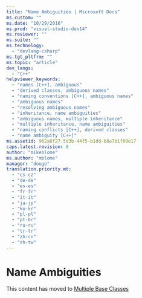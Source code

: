 ```yaml
---
title: "Name Ambiguities | Microsoft Docs"
ms.custom: ""
ms.date: "10/29/2016"
ms.prod: "visual-studio-dev14"
ms.reviewer: ""
ms.suite: ""
ms.technology: 
  - "devlang-csharp"
ms.tgt_pltfrm: ""
ms.topic: "article"
dev_langs: 
  - "C++"
helpviewer_keywords: 
  - "names [C++], ambiguous"
  - "derived classes, ambiguous names"
  - "naming conventions [C++], ambiguous names"
  - "ambiguous names"
  - "resolving ambiguous names"
  - "inheritance, name ambiguities"
  - "ambiguous names, multiple inheritance"
  - "multiple inheritance, name ambiguities"
  - "naming conflicts [C++], derived classes"
  - "name ambiguity [C++]"
ms.assetid: 962a8f27-5d3b-44f5-b1dd-b8a7b1f09e17
caps.latest.revision: 8
author: "mikeblome"
ms.author: "mblome"
manager: "douge"
translation.priority.mt: 
  - "cs-cz"
  - "de-de"
  - "es-es"
  - "fr-fr"
  - "it-it"
  - "ja-jp"
  - "ko-kr"
  - "pl-pl"
  - "pt-br"
  - "ru-ru"
  - "tr-tr"
  - "zh-cn"
  - "zh-tw"
---
```

# Name Ambiguities
This content has moved to [Multiple Base Classes](/visual-cpp/cpp/multiple-base-classes)